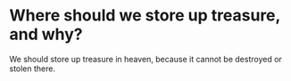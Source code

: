 # Where should we store up treasure, and why?

We should store up treasure in heaven, because it cannot be destroyed or stolen there.
